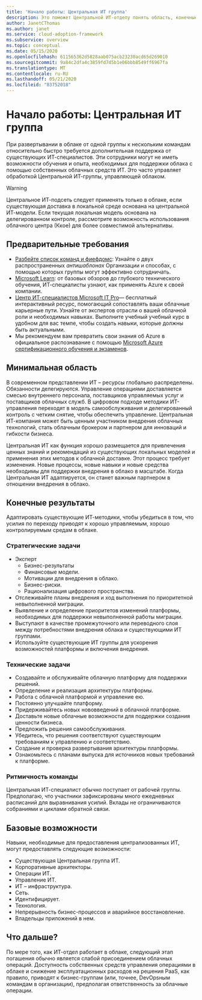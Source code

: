 ```yaml
---
title: 'Начало работы: Центральная ИТ группа'
description: Это поможет Центральной ИТ-отделу понять область, конечные результаты и возможности, необходимые для успешного внедрения в облако.
author: JanetCThomas
ms.author: janet
ms.service: cloud-adoption-framework
ms.subservice: overview
ms.topic: conceptual
ms.date: 05/15/2020
ms.openlocfilehash: 611565362d5828aab075acb23230acd65d269010
ms.sourcegitcommit: 9a84c2dfa4c3859fd7d5b1e06bbb8549ff6967fa
ms.translationtype: MT
ms.contentlocale: ru-RU
ms.lasthandoff: 05/21/2020
ms.locfileid: "83752018"
---
```

# <a name="get-started-central-it-team"></a>Начало работы: Центральная ИТ группа

При развертывании в облаке от одной группы к нескольким командам относительно быстро требуется дополнительная поддержка от существующих ИТ-специалистов. Эти сотрудники могут не иметь возможности обучения и опыта, необходимых для поддержки облака с помощью собственных облачных средств ИТ. Это часто управляет обработкой Центральной ИТ-группы, управляющей облаком.

> [!WARNING]
> Центральное ИТ-подсеть следует применять только в облаке, если существующая доставка в локальной среде основана на центральной ИТ-модели. Если текущая локальная модель основана на делегированном контроле, рассмотрите возможность использования облачного центра (Ккое) для более совместимой альтернативы.

## <a name="prerequisites"></a>Предварительные требования

- [Разбейте список команд и фиефдомс](../../organize/fiefdoms-silos.md): Узнайте о двух распространенных _антишаблонах_ Организации и способах, с помощью которых группы могут эффективно сотрудничать.
- [Microsoft Learn](https://docs.microsoft.com/learn): от базовых обзоров до глубокого технического обучения, ИТ-специалисты узнают, как применять Azure к своей компании.
- [Центр ИТ-специалистов Microsoft IT Pro](https://www.microsoft.com/itpro)— бесплатный интерактивный ресурс, помогающий сопоставлять ваши облачные карьерные пути. Узнайте от экспертов отрасли о вашей облачной роли и необходимых навыках. Выполните учебный учебный курс в удобном для вас темпе, чтобы создать навыки, которые должны быть актуальными.
- Мы рекомендуем вам превратить свои знания об Azure в официальное распознавание с помощью [Microsoft Azure сертификационного обучения и экзаменов](https://www.microsoft.com/learning/certification-overview.aspx).

## <a name="minimum-scope"></a>Минимальная область

В современном представлении ИТ – ресурсы глобально распределены. Обязанности делегируются. Управление операциями доставляется смесью внутреннего персонала, поставщиков управляемых услуг и поставщиков облачных служб. В цифровом подходе методики ИТ-управления переходят в модель самообслуживания и делегированный контроль с четким снятие, чтобы обеспечить управление. Центральная ИТ-компания может быть ценным участником внедрения облачных технологий, стать облачным брокером и партнером для инноваций и гибкости бизнеса.

Центральная ИТ как функция хорошо размещается для привлечения ценных знаний и рекомендаций из существующих локальных моделей и применения этих методов к облачной доставке. Этот процесс требует изменения. Новые процессы, новые навыки и новые средства необходимы для поддержки внедрения в облако в масштабе. Когда Центральная ИТ адаптируется, он станет важным партнером в отношении внедрения в облако.

## <a name="deliverables"></a>Конечные результаты

Адаптировать существующие ИТ-методики, чтобы убедиться в том, что усилия по переходу приводят к хорошо управляемым, хорошо контролируемым средам в облаке.

### <a name="strategic-tasks"></a>Стратегические задачи

- Эксперт
  - Бизнес-результаты
  - Финансовые модели.
  - Мотивации для внедрения в облако.
  - Бизнес-риски.
  - Рационализация цифрового пространства.
- Отслеживайте планы внедрения и ход выполнения по приоритетной невыполненной миграции.
- Выявление и определение приоритетов изменений платформы, необходимых для поддержки невыполненной работы миграции.
- Выступают в качестве промежуточного или переводного слоя между потребностями внедрения облака и существующими ИТ группами.
- Используйте существующие ИТ группы для ускорения возможностей платформы и включения внедрения.

### <a name="technical-tasks"></a>Технические задачи

- Создавайте и обслуживайте облачную платформу для поддержки решений.
- Определение и реализация архитектуры платформы.
- Работа с облачной платформой и управление ею.
- Постоянно улучшайте платформу.
- Придерживайтесь новых нововведений в облачной платформе.
- Доставьте новые облачные возможности для поддержки создания ценности бизнеса.
- Предложить решения самообслуживания.
- Убедитесь, что решения соответствуют существующим требованиям к управлению и соответствию.
- Создание и проверка развертывания архитектуры платформы.
- Ознакомьтесь с планами выпуска для источников новых требований к платформе.

### <a name="team-cadence"></a>Ритмичность команды

Центральная ИТ-специалист обычно поступает от рабочей группы. Предполагаю, что участники зафиксированы много ежедневных расписаний для выравнивания усилий. Вклады не ограничиваются собраниями и циклами обратной связи.

## <a name="baseline-capability"></a>Базовые возможности

Навыки, необходимые для предоставления централизованных ИТ, могут предоставлять следующие возможности:

- Существующая Центральная группа ИТ.
- Корпоративные архитекторы.
- Операции ИТ.
- Управление ИТ.
- ИТ – инфраструктура.
- Сеть.
- Идентифицирует.
- Технология.
- Непрерывность бизнес-процессов и аварийное восстановление.
- Владельцы приложений в нем.

## <a name="whats-next"></a>Что дальше?

По мере того, как ИТ-отдел работает в облаке, следующий этап погашения обычно является слабой присоединением облачных операций. Доступность собственных средств управления операциями в облаке и снижение эксплуатационных расходов на решения PaaS, как правило, приводят к бизнес-группам (или, точнее, DevOpsным командам в организации), предполагая ответственность за облачные операции.
